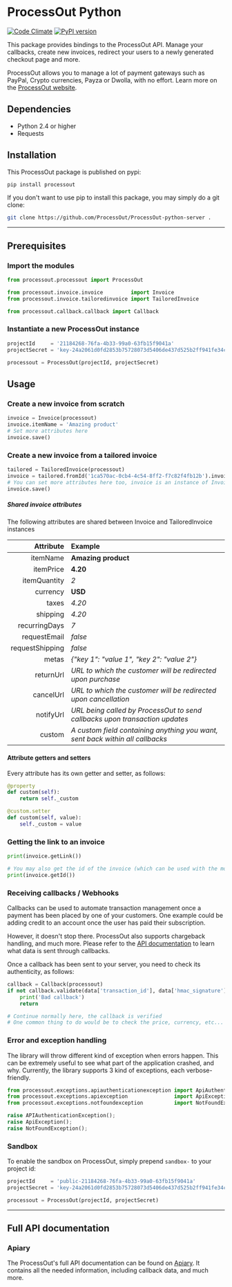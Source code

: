 ProcessOut Python
=================

[![Code Climate](https://codeclimate.com/github/ProcessOut/processout-python/badges/gpa.svg)](https://codeclimate.com/github/ProcessOut/processout-python)
[![PyPI version](https://badge.fury.io/py/processout.svg)](http://badge.fury.io/py/processout)

This package provides bindings to the ProcessOut API. Manage your callbacks,
create new invoices, redirect your users to a newly generated checkout
page and more.

ProcessOut allows you to manage a lot of payment gateways such as PayPal,
Crypto currencies, Payza or Dwolla, with no effort.
Learn more on the [ProcessOut website](https://www.processout.com).

Dependencies
------------

* Python 2.4 or higher
* Requests

Installation
------------

This ProcessOut package is published on pypi:
``` sh
pip install processout
```

If you don't want to use pip to install this package, you may simply do a
git clone:

``` sh
git clone https://github.com/ProcessOut/ProcessOut-python-server .
```

-------------------------

Prerequisites
-------------

### Import the modules

``` python
from processout.processout import ProcessOut

from processout.invoice.invoice         import Invoice
from processout.invoice.tailoredinvoice import TailoredInvoice

from processout.callback.callback import Callback
```

### Instantiate a new ProcessOut instance

``` python
projectId     = '21184268-76fa-4b33-99a0-63fb15f9041a'
projectSecret = 'key-24a2061d0fd2853b75728073d5406de437d525b2ff941fe34ca061cb2180d0f8'

processout = ProcessOut(projectId, projectSecret)
```

Usage
-----

### Create a new invoice from scratch

``` python
invoice = Invoice(processout)
invoice.itemName = 'Amazing product'
# Set more attributes here
invoice.save()
```


### Create a new invoice from a tailored invoice

``` python
tailored = TailoredInvoice(processout)
invoice = tailored.fromId('1ca570ac-0cb4-4c54-8ff2-f7c82f4fb12b').invoice()
# You can set more attributes here too, invoice is an instance of Invoice
invoice.save()
```

##### Shared invoice attributes

The following attributes are shared between Invoice and TailoredInvoice instances

|  Attribute  | Example |
| ------------:|:---------- |
| itemName | **Amazing product** |
| itemPrice | **4.20** |
| itemQuantity | *2* |
| currency  | **USD** |
| taxes | *4.20* |
| shipping  | *4.20* |
| recurringDays | *7* |
| requestEmail | *false* |
| requestShipping | *false* |
| metas | *{"key 1": "value 1", "key 2": "value 2"}* |
| returnUrl | *URL to which the customer will be redirected upon purchase* |
| cancelUrl | *URL to which the customer will be redirected upon cancellation* |
| notifyUrl | *URL being called by ProcessOut to send callbacks upon transaction updates* |
| custom   | *A custom field containing anything you want, sent back within all callbacks* |

#### Attribute getters and setters

Every attribute has its own getter and setter, as follows:

``` python
@property
def custom(self):
    return self._custom

@custom.setter
def custom(self, value):
    self._custom = value
```

### Getting the link to an invoice

``` python
print(invoice.getLink())

# You may also get the id of the invoice (which can be used with the modal)
print(invoice.getId())
```

### Receiving callbacks / Webhooks

Callbacks can be used to automate transaction management once a payment has
been placed by one of your customers. One example could be adding credit to
an account once the user has paid their subscription.

However, it doesn't stop there. ProcessOut also supports chargeback handling,
and much more. Please refer to the
[API documentation](http://docs.processout.apiary.io/#) to learn what data is
sent through callbacks.

Once a callback has been sent to your server, you need to check its authenticity,
as follows:

``` python
callback = Callback(processout)
if not callback.validate(data['transaction_id'], data['hmac_signature']):
	print('Bad callback')
    return

# Continue normally here, the callback is verified
# One common thing to do would be to check the price, currency, etc...
```

### Error and exception handling

The library will throw different kind of exception when errors happen.
This can be extremely useful to see what part of the application crashed,
and why.
Currently, the library supports 3 kind of exceptions, each verbose-friendly.

``` python
from processout.exceptions.apiauthenticationexception import ApiAuthenticationException
from processout.exceptions.apiexception               import ApiException
from processout.exceptions.notfoundexception          import NotFoundException

raise APIAuthenticationException();
raise ApiException();
raise NotFoundException();
```

### Sandbox

To enable the sandbox on ProcessOut, simply prepend `sandbox-` to your project id:

``` python
projectId     = 'public-21184268-76fa-4b33-99a0-63fb15f9041a'
projectSecret = 'key-24a2061d0fd2853b75728073d5406de437d525b2ff941fe34ca061cb2180d0f8'

processout = ProcessOut(projectId, projectSecret)
```

-------------------------

Full API documentation
----------------------

### Apiary

The ProcessOut's full API documentation can be found on
[Apiary](http://docs.processout.apiary.io). It contains all the needed
information, including callback data, and much more.
